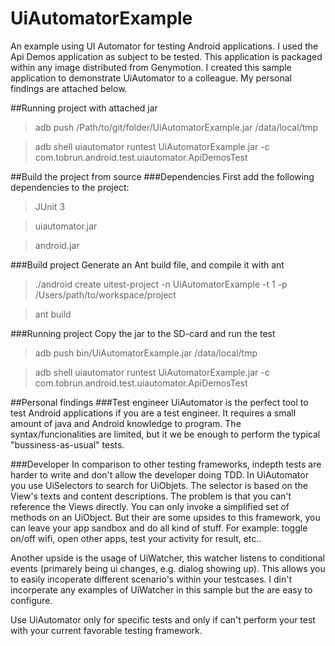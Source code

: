UiAutomatorExample
==================

An example using UI Automator for testing Android applications. I used the Api Demos application as subject to be tested. This application is packaged within any image distributed from Genymotion. I created this sample application to demonstrate UiAutomator to a colleague. My personal findings are attached below.

##Running project with attached jar
> adb push /Path/to/git/folder/UiAutomatorExample.jar /data/local/tmp

> adb shell uiautomator runtest UiAutomatorExample.jar -c com.tobrun.android.test.uiautomator.ApiDemosTest


##Build the project from source
###Dependencies
First add the following dependencies to the project:
> JUnit 3

> uiautomator.jar

> android.jar

###Build project
Generate an Ant build file, and compile it with ant
> ./android create uitest-project -n UiAutomatorExample -t 1 -p /Users/path/to/workspace/project

>  ant build

###Running project
Copy the jar to the SD-card and run the test
> adb push bin/UiAutomatorExample.jar /data/local/tmp

> adb shell uiautomator runtest UiAutomatorExample.jar -c com.tobrun.android.test.uiautomator.ApiDemosTest


##Personal findings
###Test engineer
UiAutomator is the perfect tool to test Android applications if you are a test engineer. It requires a small amount of java and Android knowledge to program. The syntax/funcionalities are limited, but it we be enough to perform the typical "bussiness-as-usual" tests. 

###Developer
In comparison to other testing frameworks, indepth tests are harder to write and don't allow the developer doing TDD. In UiAutomator you use UiSelectors to search for UiObjets. The selector is based on the View's texts and content descriptions. The problem  is that you can't reference the Views directly. You can only invoke a simplified set of methods on an UiObject. 
But their are some upsides to this framework, you can leave your app sandbox and do all kind of stuff. For example: toggle on/off wifi, open other apps, test your activity for result, etc.. 

Another upside is the usage of UiWatcher, this watcher listens to conditional events (primarely being ui changes, e.g. dialog showing up). This allows you to easily incoperate different scenario's within your testcases. I din't incorperate any examples of UiWatcher in this sample but the are easy to configure.

Use UiAutomator only for specific tests and only if can't perform your test with your current favorable testing framework.

